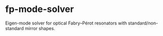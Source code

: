 # fp-mode-solver
Eigen-mode solver for optical Fabry–Pérot resonators with standard/non-standard mirror shapes.

